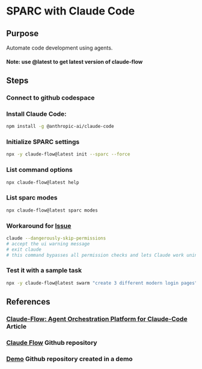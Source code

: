 # SPARC with Claude Code

## Purpose
Automate code development using agents.

#### Note: use @latest to get latest version of claude-flow

## Steps

### Connect to github codespace

### Install Claude Code:

```bash
npm install -g @anthropic-ai/claude-code
```

### Initialize SPARC settings

```bash
npx -y claude-flow@latest init --sparc --force
```

### List command options

```bash
npx claude-flow@latest help
```
### List sparc modes

```bash
npx claude-flow@latest sparc modes
```
### Workaround for [Issue](https://github.com/ruvnet/claude-code-flow/issues/62)

```bash
claude --dangerously-skip-permissions
# accept the ui warning message
# exit claude
# this command bypasses all permission checks and lets Claude work uninterrupted until completion.

```

### Test it with a sample task

```bash
npx -y claude-flow@latest swarm "create 3 different modern login pages"
```

## References

### [Claude-Flow: Agent Orchestration Platform for Claude-Code](https://www.linkedin.com/pulse/claude-flow-agent-orchestration-platform-claude-code-reuven-cohen-bhimc) Article
### [Claude Flow](https://github.com/ruvnet/claude-code-flow) Github repository
### [Demo](https://github.com/ruvnet/yyz-agentics-june) Github repository created in a demo

